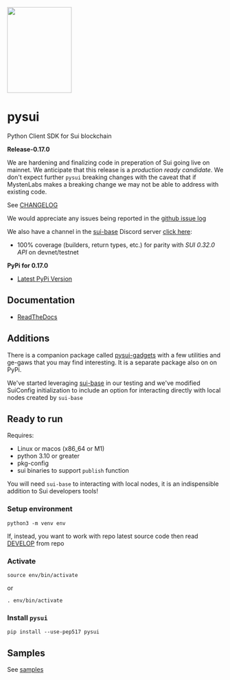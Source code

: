 <img src="https://raw.githubusercontent.com/FrankC01/pysui/main/images//pysui_logo_color.png" width="150" height="200"/>

# pysui

Python Client SDK for Sui blockchain

**Release-0.17.0**

We are hardening and finalizing code in preperation of Sui going live on mainnet. We anticipate that this release is
a _production ready candidate_. We don't expect further `pysui` breaking changes with the caveat that if MystenLabs makes a
breaking change we may not be able to address with existing code.

See [CHANGELOG](https://github.com/FrankC01/pysui/blob/main/CHANGELOG.md)

We would appreciate any issues being reported in the [github issue log](https://github.com/FrankC01/pysui/issues)

We also have a channel in the [sui-base](https://github.com/sui-base/sui-base) Discord server [click here](https://discord.com/invite/Erb6SwsVbH):

- 100% coverage (builders, return types, etc.) for parity with _SUI 0.32.0 API_ on devnet/testnet

**PyPi for 0.17.0**

- [Latest PyPi Version](https://pypi.org/project/pysui/)

## Documentation

- [ReadTheDocs](https://pysui.readthedocs.io/en/latest/index.html)

## Additions

There is a companion package called [pysui-gadgets](https://github.com/FrankC01/pysui_gadgets) with a few utilities and ge-gaws that you may find interesting. It is a separate package also on on PyPi.

We've started leveraging [sui-base](https://github.com/sui-base/sui-base) in our testing and we've modified SuiConfig initialization to include an option for interacting directly with local nodes created by `sui-base`

## Ready to run

Requires:

- Linux or macos (x86_64 or M1)
- python 3.10 or greater
- pkg-config
- sui binaries to support `publish` function

You will need `sui-base` to interacting with local nodes, it is an indispensible addition to Sui developers tools!

### Setup environment

`python3 -m venv env`

If, instead, you want to work with repo latest source code then read [DEVELOP](https://github.com/FrankC01/pysui/blob/main/DEVELOP.md) from repo

### Activate

`source env/bin/activate`

or

`. env/bin/activate`

### Install `pysui`

`pip install --use-pep517 pysui`

## Samples

See [samples](https://github.com/FrankC01/pysui/blob/main/samples/README.md)
